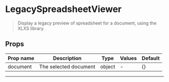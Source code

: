 # LegacySpreadsheetViewer

> Display a legacy preview of spreadsheet for a document, using the XLXS library.

## Props

| Prop name | Description           | Type   | Values | Default |
| --------- | --------------------- | ------ | ------ | ------- |
| document  | The selected document | object | -      | {}      |

---
